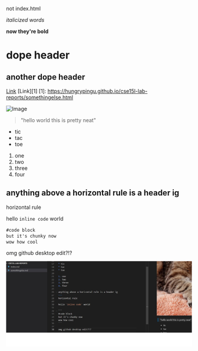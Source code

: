 not index.html

*italicized words*

**now they're bold**

# dope header #
## another dope header ##

[Link](https://hungrypingu.github.io/cse15l-lab-reports/somethingelse.html)
[Link][1]
[1]: https://hungrypingu.github.io/cse15l-lab-reports/somethingelse.html

![Image](https://cdn.britannica.com/q:60/91/181391-050-1DA18304/cat-toes-paw-number-paws-tiger-tabby.jpg)

>"hello world
>this is pretty neat"

* tic
* tac
* toe

1. one
2. two 
3. three
4. four

anything above a horizontal rule is a header ig
---
horizontal rule

hello `inline code` world

```
#code block
but it's chunky now
wow how cool
```

omg github desktop edit?!?

![Image](test_screenshot.jpg)
